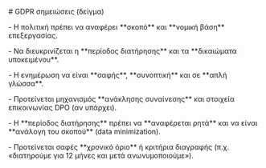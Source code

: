 \# GDPR σημειώσεις (δείγμα)

\- Η πολιτική πρέπει να αναφέρει \*\*σκοπό\*\* και \*\*νομική βάση\*\* επεξεργασίας.

\- Να διευκρινίζεται η \*\*περίοδος διατήρησης\*\* και τα \*\*δικαιώματα υποκειμένου\*\*.

\- Η ενημέρωση να είναι \*\*σαφής\*\*, \*\*συνοπτική\*\* και σε \*\*απλή γλώσσα\*\*.

\- Προτείνεται μηχανισμός \*\*ανάκλησης συναίνεσης\*\* και στοιχεία επικοινωνίας DPO (αν υπάρχει).

\- Η \*\*περίοδος διατήρησης\*\* πρέπει να \*\*αναφέρεται ρητά\*\* και να είναι \*\*ανάλογη του σκοπού\*\* (data minimization).

\- Προτείνεται σαφές \*\*χρονικό όριο\*\* ή κριτήρια διαγραφής (π.χ. «διατηρούμε για 12 μήνες και μετά ανωνυμοποιούμε»).

